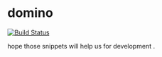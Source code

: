 # domino
[![Build Status](https://travis-ci.org/furplag/domino.svg?branch=master)](https://travis-ci.org/furplag/domino)


hope those snippets will help us for development .
